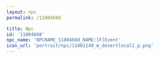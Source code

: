 ```yaml
---
layout: npc
permalink: /11004668

title: Npc
id: '11004668'
npc_name: 'NPCNAME_11004668_NAME:[F]Event'
icon_url: 'portrait/npc/11001149_m_desertlocal1_p.png'
---
```

